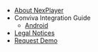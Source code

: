 - [About NexPlayer](/introduction.md) 
- Conviva Integration Guide
    - [Android](/android.md)     
- [Legal Notices](/copyright.md)
- [Request Demo](https://www.nexplayersdk.com/contact/) 
